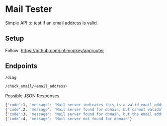 # Mail Tester
Simple API to test if an email address is valid.

## Setup

Follow: https://github.com/intimonkey/approuter

## Endpoints
```bash
/diag

/check_email/<email_address>
```
Possible JSON Responses
```bash
{'code':1, 'message': 'Mail server indicates this is a valid email address'}
{'code':2, 'message': 'Mail server found for domain, but cannot validate the email address'}
{'code':3, 'message': 'Mail server found for domain, but the email address is not valid'}
{'code':4, 'message': 'Mail server not found for domain'}
```